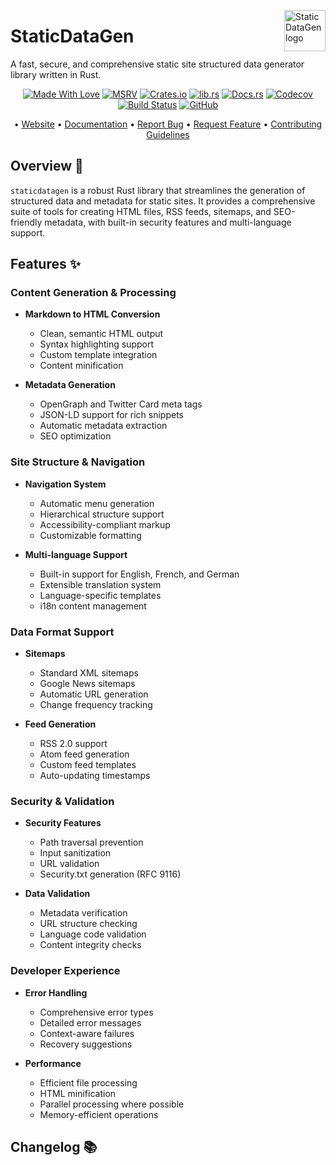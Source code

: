 <!-- markdownlint-disable MD033 MD041 -->
<img src="https://kura.pro/staticdatagen/images/logos/staticdatagen.svg"
alt="StaticDataGen logo" height="66" align="right" />
<!-- markdownlint-enable MD033 MD041 -->

# StaticDataGen

A fast, secure, and comprehensive static site structured data generator library written in Rust.

<!-- markdownlint-disable MD033 MD041 -->
<center>
<!-- markdownlint-enable MD033 MD041 -->

[![Made With Love][made-with-rust]][08] [![MSRV][msrv-badge]][08] [![Crates.io][crates-badge]][03] [![lib.rs][libs-badge]][01] [![Docs.rs][docs-badge]][04] [![Codecov][codecov-badge]][06] [![Build Status][build-badge]][07] [![GitHub][github-badge]][09]

• [Website][00] • [Documentation][04] • [Report Bug][02] • [Request Feature][02] • [Contributing Guidelines][05]

<!-- markdownlint-disable MD033 MD041 -->
</center>
<!-- markdownlint-enable MD033 MD041 -->

## Overview 🚀

`staticdatagen` is a robust Rust library that streamlines the generation of structured data and metadata for static sites. It provides a comprehensive suite of tools for creating HTML files, RSS feeds, sitemaps, and SEO-friendly metadata, with built-in security features and multi-language support.

## Features ✨

### Content Generation & Processing

- **Markdown to HTML Conversion**
  - Clean, semantic HTML output
  - Syntax highlighting support
  - Custom template integration
  - Content minification

- **Metadata Generation**
  - OpenGraph and Twitter Card meta tags
  - JSON-LD support for rich snippets
  - Automatic metadata extraction
  - SEO optimization

### Site Structure & Navigation

- **Navigation System**
  - Automatic menu generation
  - Hierarchical structure support
  - Accessibility-compliant markup
  - Customizable formatting

- **Multi-language Support**
  - Built-in support for English, French, and German
  - Extensible translation system
  - Language-specific templates
  - i18n content management

### Data Format Support

- **Sitemaps**
  - Standard XML sitemaps
  - Google News sitemaps
  - Automatic URL generation
  - Change frequency tracking

- **Feed Generation**
  - RSS 2.0 support
  - Atom feed generation
  - Custom feed templates
  - Auto-updating timestamps

### Security & Validation

- **Security Features**
  - Path traversal prevention
  - Input sanitization
  - URL validation
  - Security.txt generation (RFC 9116)

- **Data Validation**
  - Metadata verification
  - URL structure checking
  - Language code validation
  - Content integrity checks

### Developer Experience

- **Error Handling**
  - Comprehensive error types
  - Detailed error messages
  - Context-aware failures
  - Recovery suggestions

- **Performance**
  - Efficient file processing
  - HTML minification
  - Parallel processing where possible
  - Memory-efficient operations

[00]: https://staticdatagen.com
[01]: https://lib.rs/crates/staticdatagen
[02]: https://github.com/sebastienrousseau/staticdatagen/issues
[03]: https://crates.io/crates/staticdatagen
[04]: https://docs.rs/staticdatagen
[05]: https://github.com/sebastienrousseau/staticdatagen/blob/main/CONTRIBUTING.md
[06]: https://codecov.io/gh/sebastienrousseau/staticdatagen
[07]: https://github.com/sebastienrousseau/staticdatagen/actions?query=branch%3Amain
[08]: https://www.rust-lang.org/
[09]: https://github.com/sebastienrousseau/staticdatagen

[build-badge]: https://img.shields.io/github/actions/workflow/status/sebastienrousseau/staticdatagen/release.yml?branch=main&style=for-the-badge&logo=github
[codecov-badge]: https://img.shields.io/codecov/c/github/sebastienrousseau/staticdatagen?style=for-the-badge&token=yGOBUANPm3&logo=codecov
[crates-badge]: https://img.shields.io/crates/v/staticdatagen.svg?style=for-the-badge&color=fc8d62&logo=rust
[docs-badge]: https://img.shields.io/badge/docs.rs-staticdatagen-66c2a5?style=for-the-badge&labelColor=555555&logo=docs.rs
[github-badge]: https://img.shields.io/badge/github-sebastienrousseau/staticdatagen-8da0cb?style=for-the-badge&labelColor=555555&logo=github
[libs-badge]: https://img.shields.io/badge/lib.rs-v0.0.4-orange.svg?style=for-the-badge
[made-with-rust]: https://img.shields.io/badge/rust-f04041?style=for-the-badge&labelColor=c0282d&logo=rust
[msrv-badge]: https://img.shields.io/badge/MSRV-1.56.0-blue.svg?style=for-the-badge

## Changelog 📚
